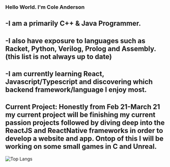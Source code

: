 ### Hello World. I'm Cole Anderson

-I am a primarily C++ & Java Programmer.
---
-I also have exposure to languages such as Racket, Python, Verilog, Prolog and Assembly. (this list is not always up to date)
---
-I am currently learning React, Javascript/Typescript and discovering which backend framework/language I enjoy most.
---
Current Project: Honestly from Feb 21-March 21 my current project will be finishing my current passion projects followed by diving deep into the ReactJS and ReactNative frameworks in order to develop a website and app. Ontop of this I will be working on some small games in C and Unreal. 
---

![Top Langs](https://github-readme-stats.vercel.app/api/top-langs/?username=sinpulse&langs_count=10&theme=tokyonight&&exclude_repo=ALUProject-4210,computerArchitecture-3615,halo-devkit,racketInterpreterProject-3740&hide=css,makefile,html,cmake,shell&layout=compact)


